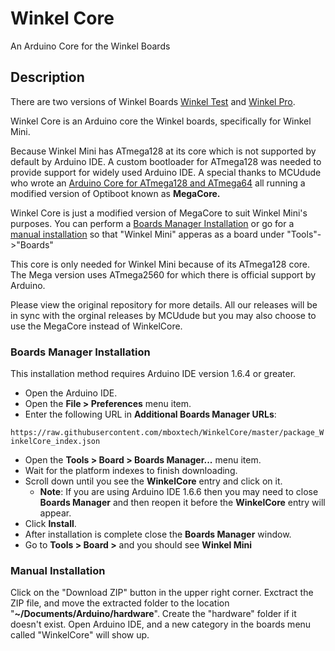 # Winkel Core
An Arduino Core for the Winkel Boards

## Description
There are two versions of Winkel Boards [Winkel Test](#) and [Winkel Pro](#). 

Winkel Core is an Arduino core the Winkel boards, specifically for Winkel Mini.

Because Winkel Mini has ATmega128 at its core which is not supported by default by Arduino IDE. A custom bootloader for ATmega128 was needed to provide support for widely used Arduino IDE. A special thanks to MCUdude who wrote an [Arduino Core for ATmega128 and ATmega64](https://github.com/MCUdude/MegaCore) all running a modified version of Optiboot known as **MegaCore.**

Winkel Core is just a modified version of MegaCore to suit Winkel Mini's purposes. You can perform a [Boards Manager Installation](#boards-manager-installation) or go for a [manual installation](#manual-installation) so that "Winkel Mini" apperas as a board under "Tools"->"Boards"

This core is only needed for Winkel Mini because of its ATmega128 core. The Mega version uses ATmega2560 for which there is official support by Arduino.

Please view the original repository for more details. All our releases will be in sync with the orginal releases by MCUdude but you may also choose to use the MegaCore instead of WinkelCore.

### Boards Manager Installation

This installation method requires Arduino IDE version 1.6.4 or greater.

* Open the Arduino IDE.
* Open the **File > Preferences** menu item.
* Enter the following URL in **Additional Boards Manager URLs**: 

`https://raw.githubusercontent.com/mboxtech/WinkelCore/master/package_WinkelCore_index.json`

* Open the **Tools > Board > Boards Manager...** menu item.
* Wait for the platform indexes to finish downloading.
* Scroll down until you see the **WinkelCore** entry and click on it.
  * **Note**: If you are using Arduino IDE 1.6.6 then you may need to close **Boards Manager** and then reopen it before the **WinkelCore** entry will appear.
* Click **Install**.
* After installation is complete close the **Boards Manager** window.
* Go to **Tools > Board >** and you should see **Winkel Mini**

### Manual Installation
Click on the "Download ZIP" button in the upper right corner. Exctract the ZIP file, and move the extracted folder to the location "**~/Documents/Arduino/hardware**". Create the "hardware" folder if it doesn't exist.
Open Arduino IDE, and a new category in the boards menu called "WinkelCore" will show up.
